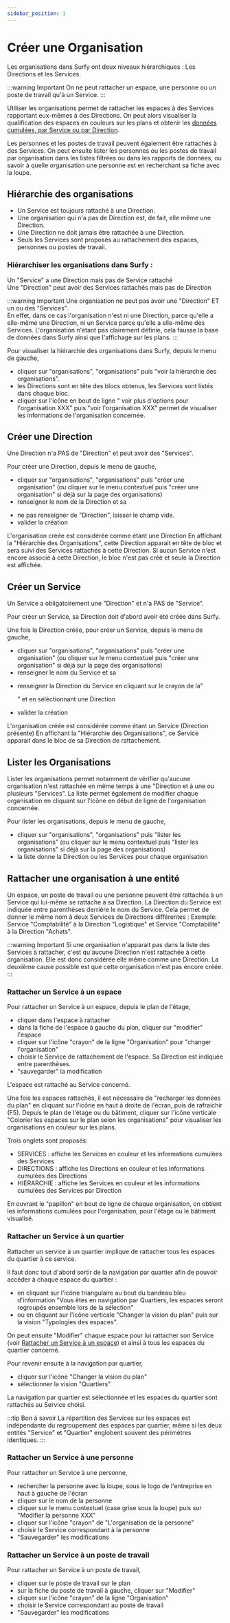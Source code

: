 ```yaml
---
sidebar_position: 1
---
```

# Créer une Organisation

Les organisations dans Surfy ont deux niveaux hiérarchiques : Les Directions et les Services.

:::warning Important
On ne peut rattacher un espace, une personne ou un poste de travail qu'à un Service.
:::

Utiliser les organisations permet de rattacher les espaces à des Services rapportant eux-mêmes à des Directions.
On peut alors visualiser la qualification des espaces en couleurs sur les plans et obtenir les [données cumulées, par Service ou par Direction](/en/docs/tutorials/organization/edit.md#visualiser-les-organisations-sur-les-plans).

Les personnes et les postes de travail peuvent également être rattachés à des Services.
On peut ensuite lister les personnes ou les postes de travail par organisation dans les listes filtrées ou dans les rapports de données, ou savoir à quelle organisation une personne est  en recherchant sa fiche avec la loupe.


<Youtube code="bvOEaYs1prg"/>



## Hiérarchie des organisations

-   Un Service est toujours rattaché à une Direction.
-   Une organisation qui n'a pas de Direction est, de fait, elle même une Direction.
-   Une Direction ne doit jamais être rattachée à une Direction.
-   Seuls les Services sont proposés au rattachement des espaces, personnes ou postes de travail.


### Hiérarchiser les organisations dans Surfy :

Un "Service" a une Direction mais pas de Service rattaché                                  
Une "Direction" peut avoir des Services rattachés mais pas de Direction


:::warning Important
Une organisation ne peut pas avoir une "Direction" ET un ou des "Services".                                        
En effet, dans ce cas l'organisation n'est ni une Direction, parce qu'elle a elle-même une Direction, ni un Service parce qu'elle a elle-même des Services. L'organisation n'étant pas clairement définie, cela fausse la base de données dans Surfy ainsi que l'affichage sur les plans.
:::

Pour visualiser la hiérarchie des organisations dans Surfy, depuis le menu de gauche,

-   cliquer sur "organisations", "organisations" puis "voir la hiérarchie des organisations".
-   les Directions sont en tête des blocs obtenus, les Services sont listés dans chaque bloc.
-   cliquer sur l'icône en bout de ligne " voir plus d'options pour l'organisation XXX" puis "voir l'organisation XXX" permet de visualiser les informations de l'organisation concernée.

## Créer une Direction

Une Direction n'a PAS de "Direction" et peut avoir des "Services".

Pour créer une Direction, depuis le menu de gauche,

-   cliquer sur "organisations", "organisations" puis "créer une organisation" (ou cliquer sur le menu contextuel puis "créer une organisation" si déjà sur la page des organisations)
-   renseigner le nom de la Direction et sa <P code="organization:color"/>
-   ne pas renseigner de "Direction", laisser le champ vide.
-   valider la création

L'organisation créée est considérée comme étant une Direction
En affichant la "Hiérarchie des Organisations", cette Direction apparait en tête de bloc et sera suivi des Services rattachés à cette Direction. Si aucun Service n'est encore associé à cette Direction, le bloc n'est pas créé et seule la Direction est affichée.

## Créer un Service

Un Service a obligatoirement une "Direction" et n'a PAS de "Service".

Pour créer un Service, sa Direction doit d'abord avoir été créée dans Surfy. 

Une fois la Direction créée, pour créer un Service, depuis le menu de gauche,

-   cliquer sur "organisations", "organisations" puis "créer une organisation" (ou cliquer sur le menu contextuel puis "créer une organisation" si déjà sur la page des organisations)
-   renseigner le nom du Service et sa <P code="organization:color"/>
-   renseigner la Direction du Service en cliquant sur le crayon de la"<P code="organization:organization" />" et en séléctionnant une Direction
-   valider la création

L'organisation créée est considérée comme étant un Service (Direction présente)
En affichant la "Hiérarchie des Organisations", ce Service apparait dans le bloc de sa Direction de rattachement.


## Lister les Organisations

Lister les organisations permet notamment de vérifier qu'aucune organisation n'est rattachée en même temps à une "Direction et à une ou plusieurs "Services".
La liste permet également de modifier chaque organisation en cliquant sur l'icône en début de ligne de l'organisation concernée.

Pour lister les organisations, depuis le menu de gauche,

-   cliquer sur "organisations", "organisations" puis "lister les organisations" (ou cliquer sur le menu contextuel puis "lister les organisations" si déjà sur la page des organisations)
-   la liste donne la Direction ou les Services pour chaque organisation


## Rattacher une organisation à une entité

Un espace, un poste de travail ou une personne peuvent être rattachés à un Service qui lui-même se rattache à sa Direction.
La Direction du Service est indiquée entre parenthèses derrière le nom du Service. Cela permet de donner le même nom à deux Services de Directions différentes : Exemple: Service "Comptabilité" à la Direction "Logistique" et Service "Comptabilité" à la Direction "Achats".


:::warning Important
Si une organisation n'apparait pas dans la liste des Services à rattacher, c'est qu'aucune Direction n'est rattachée à cette organisation. Elle est donc considérée elle même comme une Direction. La deuxième cause possible est que cette organisation n'est pas encore créée.
:::

### Rattacher un Service à un espace

Pour rattacher un Service à un espace, depuis le plan de l'étage,

-   cliquer dans l'espace à rattacher
-   dans la fiche de l'espace à gauche du plan, cliquer sur "modifier" l'espace
-   cliquer sur l'icône "crayon" de la ligne "Organisation" pour "changer l'organisation"
-   choisir le Service de rattachement de l'espace. Sa Direction est indiquée entre parenthèses.
-   "sauvegarder" la modification

L'espace est rattaché au Service concerné.

Une fois les espaces rattachés, il est nécessaire de "recharger les données du plan" en cliquant sur l'icône en haut à droite de l'écran, puis de rafraichir (F5).
Depuis le plan de l'étage ou du bâtiment, cliquer sur l'icône verticale "Colorier les espaces sur le plan selon les organisations" pour visualiser les organisations en couleur sur les plans.

Trois onglets sont proposés:
-   SERVICES : affiche les Services en couleur et les informations cumulées des Services
-   DIRECTIONS : affiche les Directions en couleur et les informations cumulées des Directions
-   HIERARCHIE : affiche les Services en couleur et les informations cumulées des Services par Direction

En ouvrant le "papillon" en bout de ligne de chaque organisation, on obtient les informations cumulées pour l'organisation, pour l'étage ou le bâtiment visualisé.

### Rattacher un Service à un quartier

Rattacher un service à un quartier implique de rattacher tous les espaces du quartier à ce service.

Il faut donc tout d'abord sortir de la navigation par quartier afin de pouvoir accéder à chaque espace du quartier :

-   en cliquant sur l'icône triangulaire au bout du bandeau bleu d'information "Vous êtes en navigation par Quartiers, les espaces seront regroupés ensemble lors de la sélection"
-   ou en cliquant sur l'icône verticale "Changer la vision du plan" puis sur la vision "Typologies des espaces".


On peut ensuite "Modifier" chaque espace pour lui rattacher son Service (voir [Rattacher un Service à un espace](/en/docs/tutorials/organization/create.md#rattacher-un-service-%C3%A0-un-espace)) et ainsi à tous les espaces du quartier concerné.

Pour revenir ensuite à la navigation par quartier,

-   cliquer sur l'icône "Changer la vision du plan"
-   sélectionner la vision "Quartiers"

La navigation par quartier est sélectionnée et les espaces du quartier sont rattachés au Service choisi.

:::tip Bon à savoir
La répartition des Services sur les espaces est indépendante du regroupement des espaces par quartier, même si les deux entités "Service" et "Quartier" englobent souvent des périmètres identiques.
:::


### Rattacher un Service à une personne

Pour rattacher un Service à une personne,

-   rechercher la personne avec la loupe, sous le logo de l'entreprise en haut à gauche de l'écran
-   cliquer sur le nom de la personne
-   cliquer sur le menu contextuel (case grise sous la loupe) puis sur "Modifier la personne XXX"
-   cliquer sur l'icône "crayon" de "L'organisation de la personne"
-   choisir le Service correspondant à la personne
-   "Sauvegarder" les modifications


### Rattacher un Service à un poste de travail

Pour rattacher un Service à un poste de travail,

-   cliquer sur le poste de travail sur le plan
-   sur la fiche du poste de travail à gauche, cliquer sur "Modifier"
-   cliquer sur l'icône "crayon" de la ligne "Organisation"
-   choisir le Service correspondant au poste de travail
-   "Sauvegarder" les modifications

